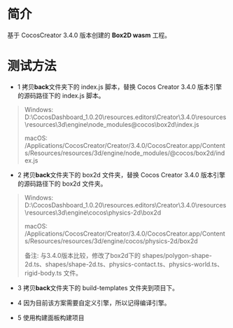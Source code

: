 # 简介
基于 CocosCreator 3.4.0 版本创建的 **Box2D wasm** 工程。
# 测试方法

 - 1 拷贝**back**文件夹下的 index.js 脚本，替换 Cocos Creator 3.4.0 版本引擎的源码路径下的 index.js 脚本。
 > Windows: D:\CocosDashboard_1.0.20\resources\.editors\Creator\3.4.0\resources\resources\3d\engine\node_modules\@cocos\box2d\index.js
 >
 > macOS: /Applications/CocosCreator/Creator/3.4.0/CocosCreator.app/Contents/Resources/resources/3d/engine/node_modules/@cocos/box2d/index.js

 - 2 拷贝**back**文件夹下的 box2d 文件夹，替换 Cocos Creator 3.4.0 版本引擎的源码路径下的 box2d 文件夹。
 > Windows: D:\CocosDashboard_1.0.20\resources\.editors\Creator\3.4.0\resources\resources\3d\engine\cocos\physics-2d\box2d
 >
 > macOS: /Applications/CocosCreator/Creator/3.4.0/CocosCreator.app/Contents/Resources/resources/3d/engine/cocos/physics-2d/box2d
 >
 > 备注: 与3.4.0版本比较，修改了box2d下的 shapes/polygon-shape-2d.ts、shapes/shape-2d.ts、physics-contact.ts、physics-world.ts、rigid-body.ts 文件。

 - 3 拷贝**back**文件夹下的 build-templates 文件夹到项目下。

 - 4 因为目前该方案需要自定义引擎，所以记得编译引擎。

 - 5 使用构建面板构建项目